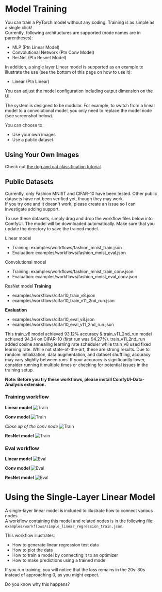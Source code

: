 # Model Training

You can train a PyTorch model without any coding.
Training is as simple as a single click!  
Currently, following archituctures are supported (node names are in parentheses):
* MLP (Ptn Linear Model)
* Convolutional Network (Ptn Conv Model)
* ResNet (Ptn Resnet Model)

In addition, a single layer Linear model is supported as an example to illustrate the use (see the bottom of this page on how to use it):
* Linear (Ptn Linear)

You can adjust the model configuration including output dimension on the UI.

The system is designed to be modular. For example, to switch from a linear model to a convolutional model, you only need to replace the model node (see screenshot below).

You can choose to:
* Use your own images
* Use a public dataset

## Using Your Own Images

Check out [the dog and cat classification tutorial](dog_cat_classification_model_training.md).

## Public Datasets

Currently, only Fashion MNIST and CIFAR-10 have been tested. Other public datasets have not been verified yet, though they may work.  
If you try one and it doesn't work, please create an issue so I can investigate adding support.

To use these datasets, simply drag and drop the workflow files below into ComfyUI. The model will be downloaded automatically.  Make sure that you update the directory to save the trained model.

Linear model  
* Training: examples/workflows/fashion_mnist_train.json  
* Evaluation: examples/workflows/fashion_mnist_eval.json

Convolutional model  
* Training: examples/workflows/fashion_mnist_train_conv.json  
* Evaluation: examples/workflows/fashion_mnist_eval_conv.json

ResNet model
**Training**
* examples/workflows/cifar10_train_v8.json
* examples/workflows/cifar10_train_v11_2nd_run.json
  
**Evaluation**
* examples/workflows/cifar10_eval_v8.json
* examples/workflows/cifar10_eval_v11_2nd_run.json

This train_v8 model achieved 93.12% accuracy & train_v11_2nd_run model achieved 94.34 on CIFAR-10 (first run was 94.27%). train_v11_2nd_run added cosine annealing learning rate scheduler while train_v8 used fixed learning rate. While not state-of-the-art, these are strong results. Due to random initialization, data augmentation, and dataset shuffling, accuracy may vary slightly between runs. If your accuracy is significantly lower, consider running it multiple times or checking for potential issues in the training setup.

**Note: Before you try these workflows, please install ComfyUI-Data-Analysis extension.**

### Training workflow
**Linear model**
![Train](images/fashion_mnist_train.png)

**Conv model**
![Train](images/conv_train.png)

*Close up of the conv node*
![Train](images/conv_train2.png)

**ResNet model**
![Train](images/resnet_train.png)

### Eval workflow
**Linear model**
![Eval](images/fashion_mnist_eval.png)

**Conv model**
![Eval](images/conv_eval.png)

**ResNet model**
![Eval](images/resnet_eval.png)

# Using the Single-Layer Linear Model

A single-layer linear model is included to illustrate how to connect various nodes.  
A workflow containing this model and related nodes is in the following file:  
`examples/workflows/simple_linear_regression_train.json`.

This workflow illustrates:
- How to generate linear regression test data
- How to plot the data
- How to train a model by connecting it to an optimizer
- How to make predictions using a trained model

If you run training, you will notice that the loss remains in the 20s–30s instead of approaching 0, as you might expect.

Do you know why this happens?
